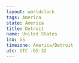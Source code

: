 ```yaml
---
layout: worldclock
tags: America
state: America
title: Detroit
name: United States
iso: US
timezone: America/Detroit
utc: UTC -05:32
---
```


